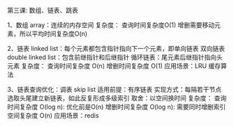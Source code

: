 
第三课: 数组、链表、跳表

1、数组 array：连续的内存空间
   复杂度：
    查询时间复杂度O(1)
    增删需要移动元素，所以平均时间复杂度O(n)
    
2、链表 linked list：每个元素都包含指针指向下一个元素，即单向链表
    双向链表 double linked list：包含前继指针和后继指针
    循环链表：尾元素后继指针指向头元素
   复杂度：
    查询时间复杂度 O(n)
    增删时间复杂度 O(1)
   应用场景：LRU 缓存算法
     
3、链表查询优化：调表 skip list
    适用前提：有序链表
    实现方式：每隔若干节点选取头尾建立新链表，如此反复形成多级索引
    取舍：以空间换时间
    复杂度：
        查询时间复杂度 O(log n): 优化前是O(n)
        增删时间复杂度 O(log n): 需要同时增删索引
        空间复杂度 O(n)
    应用场景：redis
